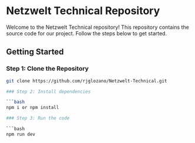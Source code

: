 # Netzwelt Technical Repository

Welcome to the Netzwelt Technical repository! This repository contains the source code for our project. Follow the steps below to get started.

## Getting Started

### Step 1: Clone the Repository

```bash
git clone https://github.com/rjglozano/Netzwelt-Technical.git

### Step 2: Install dependencies

```bash
npm i or npm install

### Step 3: Run the code

```bash
npm run dev



